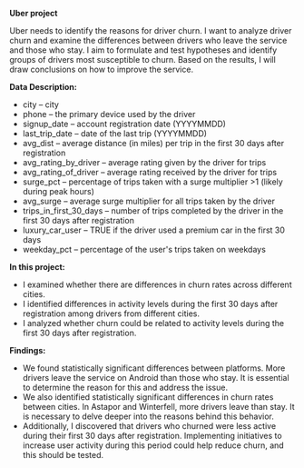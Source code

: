  **Uber project**
 
   Uber needs to identify the reasons for driver churn.
   I want to analyze driver churn and examine the differences between drivers who leave the service and those who stay. I aim to formulate and test hypotheses and identify groups of drivers most susceptible to churn. Based on the results, I will draw conclusions on how to improve the service.


**Data Description:**

 - city – city
 - phone – the primary device used by the driver
 - signup_date – account registration date (YYYYMMDD)
 - last_trip_date – date of the last trip (YYYYMMDD)
 - avg_dist – average distance (in miles) per trip in the first 30 days after registration
 - avg_rating_by_driver – average rating given by the driver for trips
 - avg_rating_of_driver – average rating received by the driver for trips
 - surge_pct – percentage of trips taken with a surge multiplier >1 (likely during peak hours)
 - avg_surge – average surge multiplier for all trips taken by the driver
 - trips_in_first_30_days – number of trips completed by the driver in the first 30 days after registration
 - luxury_car_user – TRUE if the driver used a premium car in the first 30 days
 - weekday_pct – percentage of the user's trips taken on weekdays


**In this project:**
 - I examined whether there are differences in churn rates across different cities.
 - I identified differences in activity levels during the first 30 days after registration among drivers from different cities.
 - I analyzed whether churn could be related to activity levels during the first 30 days after registration.
 
**Findings:**
 - We found statistically significant differences between platforms. More drivers leave the service on Android than those who stay. It is essential to determine the reason for this and address the issue.
 - We also identified statistically significant differences in churn rates between cities. In Astapor and Winterfell, more drivers leave than stay. It is necessary to delve deeper into the reasons behind this behavior.
 - Additionally, I discovered that drivers who churned were less active during their first 30 days after registration. Implementing initiatives to increase user activity during this period could help reduce churn, and this should be tested.
